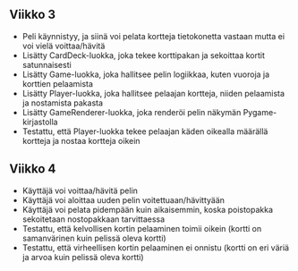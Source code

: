 ## Viikko 3

- Peli käynnistyy, ja siinä voi pelata kortteja tietokonetta vastaan mutta ei voi vielä voittaa/hävitä
- Lisätty CardDeck-luokka, joka tekee korttipakan ja sekoittaa kortit satunnaisesti
- Lisätty Game-luokka, joka hallitsee pelin logiikkaa, kuten vuoroja ja korttien pelaamista
- Lisätty Player-luokka, joka hallitsee pelaajan kortteja, niiden pelaamista ja nostamista pakasta
- Lisätty GameRenderer-luokka, joka renderöi pelin näkymän Pygame-kirjastolla
- Testattu, että Player-luokka tekee pelaajan käden oikealla määrällä kortteja ja nostaa kortteja oikein

## Viikko 4

- Käyttäjä voi voittaa/hävitä pelin
- Käyttäjä voi aloittaa uuden pelin voitettuaan/hävittyään
- Käyttäjä voi pelata pidempään kuin aikaisemmin, koska poistopakka sekoitetaan nostopakkaan tarvittaessa
- Testattu, että kelvollisen kortin pelaaminen toimii oikein (kortti on samanvärinen kuin pelissä oleva kortti)
- Testattu, että virheellisen kortin pelaaminen ei onnistu (kortti on eri väriä ja arvoa kuin pelissä oleva kortti)
